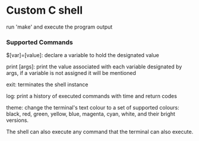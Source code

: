 # Custom C shell

run 'make' and execute the program output



### Supported Commands

$[var]=[value]: declare a variable to hold the designated value

print [args]: print the value associated with each variable designated by args, if a variable is not assigned it will be mentioned

exit: terminates the shell instance

log: print a history of executed commands with time and return codes

theme: change the terminal's text colour to a set of supported colours: black, red, green, yellow, blue, magenta, cyan, white, and their bright versions.

The shell can also execute any command that the terminal can also execute.



